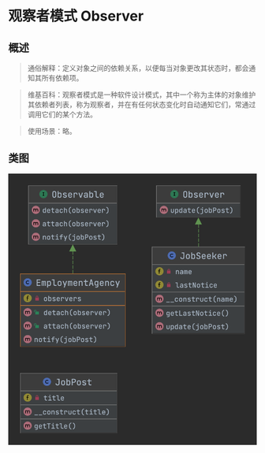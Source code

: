 # 观察者模式 Observer

## 概述
> 通俗解释：定义对象之间的依赖关系，以便每当对象更改其状态时，都会通知其所有依赖项。

> 维基百科：观察者模式是一种软件设计模式，其中一个称为主体的对象维护其依赖者列表，称为观察者，并在有任何状态变化时自动通知它们，常通过调用它们的某个方法。

> 使用场景：略。

## 类图
![](Observer.png)